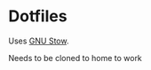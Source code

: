 # Dotfiles
Uses [GNU Stow](https://www.gnu.org/software/stow/manual/html_node/Introduction.html).

Needs to be cloned to home to work
